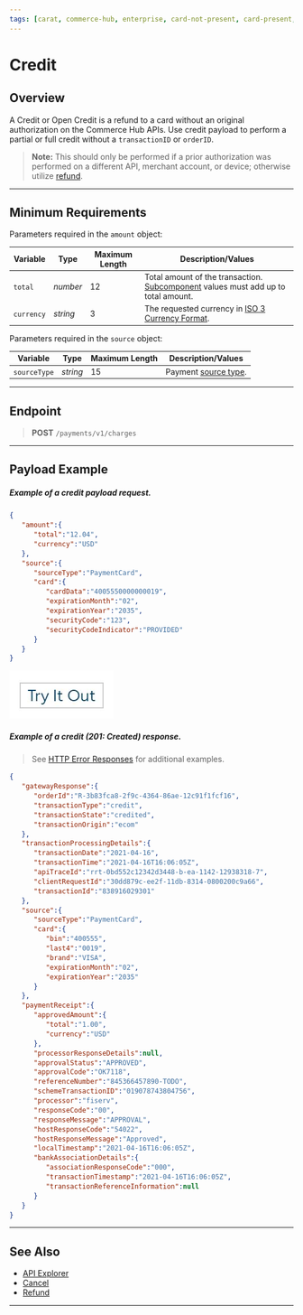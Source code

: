 ```yaml
---
tags: [carat, commerce-hub, enterprise, card-not-present, card-present, credit, api-reference, authorization, sale, pre-auth]
---
```



# Credit

## Overview
A Credit or Open Credit is a refund to a card without an original authorization on the Commerce Hub APIs. Use credit payload to perform a partial or full credit without a `transactionID` or `orderID`.

<!-- theme: danger -->
>**Note:** This should only be performed if a prior authorization was performed on a different API, merchant account, or device; otherwise utilize [refund](?path=docs/Resources/API-Documents/Payments/Refund.md).

---

## Minimum Requirements

<!--
type: tab
title: amount
-->

Parameters required in the `amount` object:

|Variable    |  Type| Maximum Length | Description/Values|
|---------|----------|----------------|---------|
| `total` | *number* | 12 | Total amount of the transaction. [Subcomponent](#amountcomponents) values must add up to total amount. |
| `currency` | *string* | 3 | The requested currency in [ISO 3 Currency Format](?path=docs/Resources/Master-Data/Currency-Code.md).|

<!--
type: tab
title: source
-->

Parameters required in the `source` object:

| Variable | Type| Maximum Length | Description/Values|
|---------|----------|----------------|---------|
|`sourceType` | *string* | 15 | Payment [source type](?path=docs/Resources/Guides/Payment-Sources/Source-Type.md). |

<!-- type: tab-end -->

---

## Endpoint
<!-- theme: success -->
>**POST** `/payments/v1/charges`

---

## Payload Example

<!--
type: tab
title: Request
-->

##### Example of a credit payload request.

```json
{
   "amount":{
      "total":"12.04",
      "currency":"USD"
   },
   "source":{
      "sourceType":"PaymentCard",
      "card":{
         "cardData":"4005550000000019",
         "expirationMonth":"02",
         "expirationYear":"2035",
         "securityCode":"123",
         "securityCodeIndicator":"PROVIDED"
      }
   }
}
```

[![Try it out](../../../../assets/images/button.png)](../api/?type=post&path=/payments/v1/credits)

<!--
type: tab
title: Response
-->

##### Example of a credit (201: Created) response.

<!-- theme: info -->
> See [HTTP Error Responses](?path=docs/Resources/Guides/Response-Codes/HTTP.md) for additional examples.
```json
{
   "gatewayResponse":{
      "orderId":"R-3b83fca8-2f9c-4364-86ae-12c91f1fcf16",
      "transactionType":"credit",
      "transactionState":"credited",
      "transactionOrigin":"ecom"
   },
   "transactionProcessingDetails":{
      "transactionDate":"2021-04-16",
      "transactionTime":"2021-04-16T16:06:05Z",
      "apiTraceId":"rrt-0bd552c12342d3448-b-ea-1142-12938318-7",
      "clientRequestId":"30dd879c-ee2f-11db-8314-0800200c9a66",
      "transactionId":"838916029301"
   },
   "source":{
      "sourceType":"PaymentCard",
      "card":{
         "bin":"400555",
         "last4":"0019",
         "brand":"VISA",
         "expirationMonth":"02",
         "expirationYear":"2035"
      }
   },
   "paymentReceipt":{
      "approvedAmount":{
         "total":"1.00",
         "currency":"USD"
      },
      "processorResponseDetails":null,
      "approvalStatus":"APPROVED",
      "approvalCode":"OK7118",
      "referenceNumber":"845366457890-TODO",
      "schemeTransactionID":"019078743804756",
      "processor":"fiserv",
      "responseCode":"00",
      "responseMessage":"APPROVAL",
      "hostResponseCode":"54022",
      "hostResponseMessage":"Approved",
      "localTimestamp":"2021-04-16T16:06:05Z",
      "bankAssociationDetails":{
         "associationResponseCode":"000",
         "transactionTimestamp":"2021-04-16T16:06:05Z",
         "transactionReferenceInformation":null
      }
   }
}
```

<!-- type: tab-end -->

---

## See Also

- [API Explorer](../api/?type=post&path=/payments/v1/credit)
- [Cancel](?path=docs/Resources/API-Documents/Payments/Cancel.md)
- [Refund](?path=docs/Resources/API-Documents/Payments/Refund.md)

---